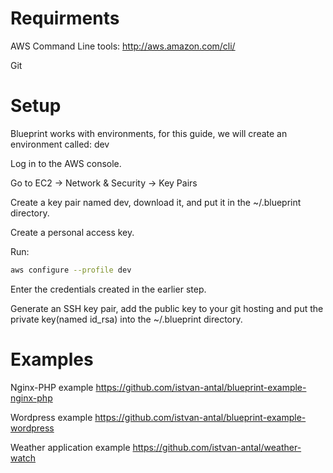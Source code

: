 # Requirments

AWS Command Line tools: http://aws.amazon.com/cli/

Git

# Setup

Blueprint works with environments, for this guide, we will create an environment called: dev

Log in to the AWS console.

Go to EC2 -> Network & Security -> Key Pairs

Create a key pair named dev, download it, and put it in the ~/.blueprint directory.

Create a personal access key.

Run:

```sh
aws configure --profile dev
```

Enter the credentials created in the earlier step.

Generate an SSH key pair, add the public key to your git hosting and put the private key(named id_rsa) into the ~/.blueprint directory.

# Examples

Nginx-PHP example https://github.com/istvan-antal/blueprint-example-nginx-php

Wordpress example https://github.com/istvan-antal/blueprint-example-wordpress

Weather application example https://github.com/istvan-antal/weather-watch